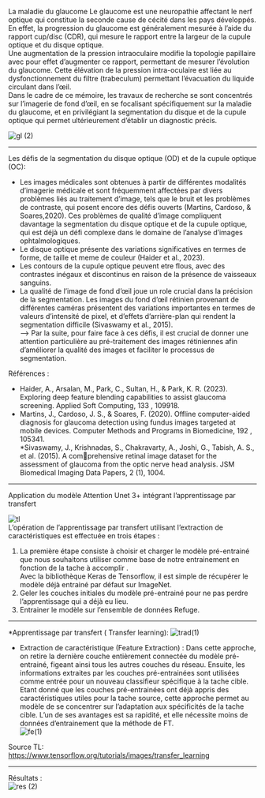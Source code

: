 La maladie du glaucome
Le glaucome est une neuropathie affectant le nerf optique qui constitue la seconde cause de cécité dans les pays développés. En effet, la progression du glaucome
est généralement mesurée à l’aide du rapport cup/disc (CDR), qui mesure le rapport entre la largeur de la cupule optique et du disque optique.   
Une augmentation de la pression intraoculaire modifie la topologie papillaire avec pour effet d’augmenter ce rapport, permettant de mesurer l’évolution du glaucome. Cette élévation de la pression intra-oculaire est liée au dysfonctionnement du filtre (trabeculum) permettant l’évacuation du liquide circulant dans l’œil.  
Dans le cadre de ce mémoire, les travaux de recherche se sont concentrés sur l’imagerie de fond d’œil, en se focalisant spécifiquement sur la maladie du glaucome, et en privilégiant la segmentation du disque et de la cupule optique qui permet ultérieurement d’établir un diagnostic précis.   

![gl (2)](https://github.com/eyatab/Fundus-images-segmentation-using-Attention-VggUnet3-/assets/79045818/da237330-bd65-495f-8093-c3517ade7172)


--------------------------------------------------------------------------------------------------------------------------------------------------------------------------------     
Les défis de la segmentation du disque optique (OD) et de la cupule optique (OC):   

- Les images médicales sont obtenues à partir de différentes modalités d’imagerie médicale et sont fréquemment affectées par divers problèmes liés au traitement d’image, tels que le bruit et les problèmes de contraste, qui posent encore des défis ouverts (Martins, Cardoso, & Soares,2020). Ces problèmes de qualité d’image compliquent davantage la segmentation du disque optique et de la cupule optique, qui est déjà un défi complexe dans le domaine de l’analyse d’images ophtalmologiques.  
- Le disque optique présente des variations significatives en termes de forme, de taille et meme de couleur (Haider et al., 2023).   
- Les contours de la cupule optique peuvent etre flous, avec des contrastes inégaux et discontinus en raison de la présence de vaisseaux sanguins.   
- La qualité de l’image de fond d’œil joue un role crucial dans la précision de la segmentation. Les images du fond d’œil rétinien provenant de différentes caméras présentent des variations importantes en termes de valeurs d’intensité de pixel, et d’effets d’arrière-plan qui rendent la segmentation difficile (Sivaswamy et al., 2015).   
--> Par la suite, pour faire face à ces défis, il est crucial de donner une attention particulière au pré-traitement des images rétiniennes afin d’améliorer la
qualité des images et faciliter le processus de segmentation.


Références : 
* Haider, A., Arsalan, M., Park, C., Sultan, H., & Park, K. R. (2023). Exploring deep feature blending capabilities to assist glaucoma screening. Applied Soft Computing, 133 , 109918.     
* Martins, J., Cardoso, J. S., & Soares, F. (2020). Offline computer-aided diagnosis for glaucoma detection using fundus images targeted at mobile devices. Computer Methods and Programs in Biomedicine, 192 , 105341.   
*Sivaswamy, J., Krishnadas, S., Chakravarty, A., Joshi, G., Tabish, A. S., et al. (2015). A comprehensive retinal image dataset for the assessment of glaucoma from the optic nerve head analysis. JSM Biomedical Imaging Data Papers, 2 (1), 1004.     
----------------------------------------------------------------------------------------------------------------------------------------------------------------------------------    
Application du modèle Attention Unet 3+ intégrant l’apprentissage par transfert   

![tl](https://github.com/eyatab/Fundus-images-segmentation-using-Attention-VggUnet3-/assets/79045818/ea893cb8-7ddb-4b81-84b5-848af1c7c3be)   
L’opération de l’apprentissage par transfert utilisant l’extraction de caractéristiques est effectuée
en trois étapes :
1. La première étape consiste à choisir et charger le modèle pré-entrainé que nous souhaitons
utiliser comme base de notre entrainement en fonction de la tache à accomplir .  
Avec la bibliothèque Keras de Tensorflow, il est simple de récupérer le modèle déjà entrainé par défaut sur ImageNet.
3. Geler les couches initiales du modèle pré-entrainé pour ne pas perdre l’apprentissage qui a
déjà eu lieu.
4. Entrainer le modèle sur l’ensemble de données Refuge.   
-----------------------------------------------------------------------------------------------------------------------------------------------------------------------------------   
*Apprentissage par transfert ( Transfer learning): 
![trad(1)](https://github.com/eyatab/Fundus-images-segmentation-using-Attention-VggUnet3-/assets/79045818/d51b27ab-7337-479f-9ef8-e70fc9403dab)    

- Extraction de caractéristique (Feature Extraction) : Dans cette approche, on retire la dernière couche entièrement connectée du modèle pré-entrainé, figeant ainsi tous les
autres couches du réseau. Ensuite, les informations extraites par les couches pré-entrainées sont utilisées comme entrée pour un nouveau classifieur spécifique à la tache cible.
Etant donné que les couches pré-entrainées ont déjà appris des caractéristiques utiles pour la tache source, cette approche permet au modèle de se concentrer sur l’adaptation aux
spécificités de la tache cible. L’un de ses avantages est sa rapidité, et elle nécessite moins de données d’entrainement que la méthode de FT.   
![fe(1)](https://github.com/eyatab/Fundus-images-segmentation-using-Attention-VggUnet3-/assets/79045818/4d6542fd-530c-4380-9905-2379ac3377cf)


Source TL:   
https://www.tensorflow.org/tutorials/images/transfer_learning

----------------------------------------------------------------------------------------------------------------------------------------------------------------------------------  
Résultats :   
![res (2)](https://github.com/eyatab/Fundus-images-segmentation-using-Attention-VggUnet3-/assets/79045818/e16f76fd-8f2e-4fae-8a29-2976dad44a2c)


